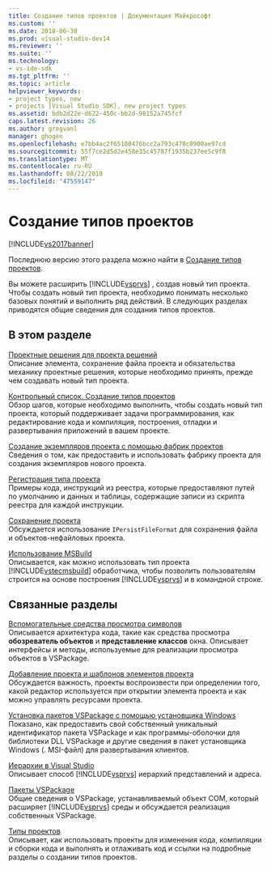 ```yaml
---
title: Создание типов проектов | Документация Майкрософт
ms.custom: ''
ms.date: 2018-06-30
ms.prod: visual-studio-dev14
ms.reviewer: ''
ms.suite: ''
ms.technology:
- vs-ide-sdk
ms.tgt_pltfrm: ''
ms.topic: article
helpviewer_keywords:
- project types, new
- projects [Visual Studio SDK], new project types
ms.assetid: bdb2d22e-d622-450c-bb2d-98152a745fcf
caps.latest.revision: 26
ms.author: gregvanl
manager: ghogen
ms.openlocfilehash: e7bb4ac2f65180476bcc2a793c478c8900ae97cd
ms.sourcegitcommit: 55f7ce2d5d2e458e35c45787f1935b237ee5c9f8
ms.translationtype: MT
ms.contentlocale: ru-RU
ms.lasthandoff: 08/22/2018
ms.locfileid: "47559147"
---
```

# <a name="creating-project-types"></a>Создание типов проектов
[!INCLUDE[vs2017banner](../../includes/vs2017banner.md)]

Последнюю версию этого раздела можно найти в [Создание типов проектов](https://docs.microsoft.com/visualstudio/extensibility/internals/creating-project-types).  
  
Вы можете расширить [!INCLUDE[vsprvs](../../includes/vsprvs-md.md)] , создав новый тип проекта. Чтобы создать новый тип проекта, необходимо понимать несколько базовых понятий и выполнить ряд действий. В следующих разделах приводятся общие сведения для создания типов проектов.  
  
## <a name="in-this-section"></a>В этом разделе  
 [Проектные решения для проекта решений](../../extensibility/internals/project-type-design-decisions.md)  
 Описание элемента, сохранение файла проекта и обязательства механику проектные решения, которые необходимо принять, прежде чем создавать новый тип проекта.  
  
 [Контрольный список. Создание типов проектов](../../extensibility/internals/checklist-creating-new-project-types.md)  
 Обзор шагов, которые необходимо выполнить, чтобы создать новый тип проекта, который поддерживает задачи программирования, как редактирование кода и компиляция, построения, отладки и развертывания приложений в вашем проекте.  
  
 [Создание экземпляров проекта с помощью фабрик проектов](../../extensibility/internals/creating-project-instances-by-using-project-factories.md)  
 Сведения о том, как предоставить и использовать фабрику проекта для создания экземпляров нового проекта.  
  
 [Регистрация типа проекта](../../extensibility/internals/registering-a-project-type.md)  
 Примеры кода, инструкций из реестра, которые предоставляют путей по умолчанию и данных и таблицы, содержащие записи из скрипта реестра для каждой инструкции.  
  
 [Сохранение проекта](../../extensibility/internals/project-persistence.md)  
 Обсуждается использование `IPersistFileFormat` для сохранения файла и объектов-нефайловых проекта.  
  
 [Использование MSBuild](../../extensibility/internals/using-msbuild.md)  
 Описывается, как можно использовать тип проекта [!INCLUDE[vstecmsbuild](../../includes/vstecmsbuild-md.md)] обработчика, чтобы позволить пользователям строится на основе построения [!INCLUDE[vsprvs](../../includes/vsprvs-md.md)] и в командной строке.  
  
## <a name="related-sections"></a>Связанные разделы  
 [Вспомогательные средства просмотра символов](../../extensibility/internals/supporting-symbol-browsing-tools.md)  
 Описывается архитектура кода, такие как средства просмотра **обозреватель объектов** и **представление классов** окна. Описывает интерфейсы и методы, используемые для реализации просмотра объектов в VSPackage.  
  
 [Добавление проекта и шаблонов элементов проекта](../../extensibility/internals/adding-project-and-project-item-templates.md)  
 Обсуждается важность, проекты воспроизвести при определении того, какой редактор используется при открытии элемента проекта и как можно управлять ресурсами проекта.  
  
 [Установка пакетов VSPackage с помощью установщика Windows](../../extensibility/internals/installing-vspackages-with-windows-installer.md)  
 Показано, как предоставить свой собственный уникальный идентификатор пакета VSPackage и как программы-оболочки для библиотеки DLL VSPackage и другие сведения в пакет установщика Windows (. MSI-файл) для развертывания клиентов.  
  
 [Иерархии в Visual Studio](../../extensibility/internals/hierarchies-in-visual-studio.md)  
 Описывает способ [!INCLUDE[vsprvs](../../includes/vsprvs-md.md)] иерархий представлений и адреса.  
  
 [Пакеты VSPackage](../../extensibility/internals/vspackages.md)  
 Общие сведения о VSPackage, устанавливаемый объект COM, который расширяет [!INCLUDE[vsprvs](../../includes/vsprvs-md.md)] среды и обсуждается реализация собственных VSPackage.  
  
 [Типы проектов](../../extensibility/internals/project-types.md)  
 Описывает, как использовать проекты для изменения кода, компиляции и сборки кода и выполнять и отлаживать код и ссылки на подробные разделы о создании типов проектов.

